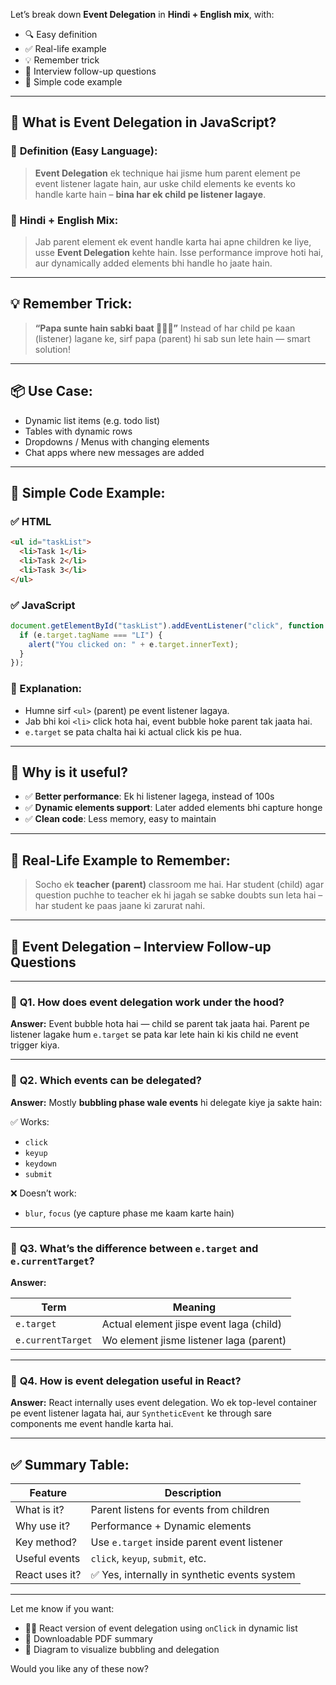 Let’s break down **Event Delegation** in **Hindi + English mix**, with:

- 🔍 Easy definition
- ✅ Real-life example
- 💡 Remember trick
- 🧠 Interview follow-up questions
- 🧪 Simple code example

---

## 🔹 **What is Event Delegation in JavaScript?**

### 📘 **Definition (Easy Language):**

> **Event Delegation** ek technique hai jisme hum parent element pe event listener lagate hain, aur uske child elements ke events ko handle karte hain – **bina har ek child pe listener lagaye**.

### 🧠 Hindi + English Mix:

> Jab parent element ek event handle karta hai apne children ke liye, usse **Event Delegation** kehte hain.
> Isse performance improve hoti hai, aur dynamically added elements bhi handle ho jaate hain.

---

## 💡 **Remember Trick:**

> **“Papa sunte hain sabki baat 👨‍👧‍👦”**
> Instead of har child pe kaan (listener) lagane ke, sirf papa (parent) hi sab sun lete hain — smart solution!

---

## 📦 **Use Case:**

- Dynamic list items (e.g. todo list)
- Tables with dynamic rows
- Dropdowns / Menus with changing elements
- Chat apps where new messages are added

---

## 🧪 **Simple Code Example:**

### ✅ HTML

```html
<ul id="taskList">
  <li>Task 1</li>
  <li>Task 2</li>
  <li>Task 3</li>
</ul>
```

### ✅ JavaScript

```javascript
document.getElementById("taskList").addEventListener("click", function (e) {
  if (e.target.tagName === "LI") {
    alert("You clicked on: " + e.target.innerText);
  }
});
```

### 📘 Explanation:

- Humne sirf `<ul>` (parent) pe event listener lagaya.
- Jab bhi koi `<li>` click hota hai, event bubble hoke parent tak jaata hai.
- `e.target` se pata chalta hai ki actual click kis pe hua.

---

## 🎯 **Why is it useful?**

- ✅ **Better performance**: Ek hi listener lagega, instead of 100s
- ✅ **Dynamic elements support**: Later added elements bhi capture honge
- ✅ **Clean code**: Less memory, easy to maintain

---

## 🔁 **Real-Life Example to Remember:**

> Socho ek **teacher (parent)** classroom me hai. Har student (child) agar question puchhe to teacher ek hi jagah se sabke doubts sun leta hai – har student ke paas jaane ki zarurat nahi.

---

## 🧠 **Event Delegation – Interview Follow-up Questions**

---

### 🔹 **Q1. How does event delegation work under the hood?**

**Answer:**
Event bubble hota hai — child se parent tak jaata hai. Parent pe listener lagake hum `e.target` se pata kar lete hain ki kis child ne event trigger kiya.

---

### 🔹 **Q2. Which events can be delegated?**

**Answer:**
Mostly **bubbling phase wale events** hi delegate kiye ja sakte hain:

✅ Works:

- `click`
- `keyup`
- `keydown`
- `submit`

❌ Doesn’t work:

- `blur`, `focus` (ye capture phase me kaam karte hain)

---

### 🔹 **Q3. What’s the difference between `e.target` and `e.currentTarget`?**

**Answer:**

| Term              | Meaning                                 |
| ----------------- | --------------------------------------- |
| `e.target`        | Actual element jispe event laga (child) |
| `e.currentTarget` | Wo element jisme listener laga (parent) |

---

### 🔹 **Q4. How is event delegation useful in React?**

**Answer:**
React internally uses event delegation. Wo ek top-level container pe event listener lagata hai, aur `SyntheticEvent` ke through sare components me event handle karta hai.

---

## ✅ Summary Table:

| Feature        | Description                                   |
| -------------- | --------------------------------------------- |
| What is it?    | Parent listens for events from children       |
| Why use it?    | Performance + Dynamic elements                |
| Key method?    | Use `e.target` inside parent event listener   |
| Useful events  | `click`, `keyup`, `submit`, etc.              |
| React uses it? | ✅ Yes, internally in synthetic events system |

---

Let me know if you want:

- 👨‍🏫 React version of event delegation using `onClick` in dynamic list
- 📄 Downloadable PDF summary
- 🎨 Diagram to visualize bubbling and delegation

Would you like any of these now?
